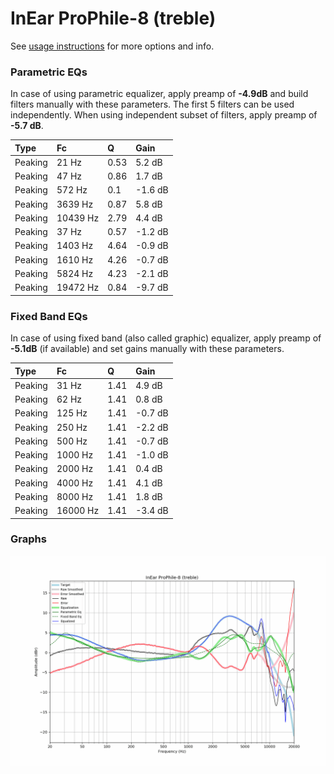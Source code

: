 # InEar ProPhile-8 (treble)
See [usage instructions](https://github.com/jaakkopasanen/AutoEq#usage) for more options and info.

### Parametric EQs
In case of using parametric equalizer, apply preamp of **-4.9dB** and build filters manually
with these parameters. The first 5 filters can be used independently.
When using independent subset of filters, apply preamp of **-5.7 dB**.

| Type    | Fc       |    Q | Gain    |
|:--------|:---------|:-----|:--------|
| Peaking | 21 Hz    | 0.53 | 5.2 dB  |
| Peaking | 47 Hz    | 0.86 | 1.7 dB  |
| Peaking | 572 Hz   | 0.1  | -1.6 dB |
| Peaking | 3639 Hz  | 0.87 | 5.8 dB  |
| Peaking | 10439 Hz | 2.79 | 4.4 dB  |
| Peaking | 37 Hz    | 0.57 | -1.2 dB |
| Peaking | 1403 Hz  | 4.64 | -0.9 dB |
| Peaking | 1610 Hz  | 4.26 | -0.7 dB |
| Peaking | 5824 Hz  | 4.23 | -2.1 dB |
| Peaking | 19472 Hz | 0.84 | -9.7 dB |

### Fixed Band EQs
In case of using fixed band (also called graphic) equalizer, apply preamp of **-5.1dB**
(if available) and set gains manually with these parameters.

| Type    | Fc       |    Q | Gain    |
|:--------|:---------|:-----|:--------|
| Peaking | 31 Hz    | 1.41 | 4.9 dB  |
| Peaking | 62 Hz    | 1.41 | 0.8 dB  |
| Peaking | 125 Hz   | 1.41 | -0.7 dB |
| Peaking | 250 Hz   | 1.41 | -2.2 dB |
| Peaking | 500 Hz   | 1.41 | -0.7 dB |
| Peaking | 1000 Hz  | 1.41 | -1.0 dB |
| Peaking | 2000 Hz  | 1.41 | 0.4 dB  |
| Peaking | 4000 Hz  | 1.41 | 4.1 dB  |
| Peaking | 8000 Hz  | 1.41 | 1.8 dB  |
| Peaking | 16000 Hz | 1.41 | -3.4 dB |

### Graphs
![](./InEar%20ProPhile-8%20(treble).png)